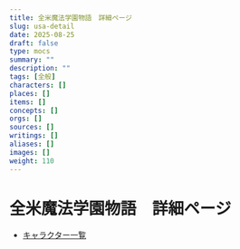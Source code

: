 ```yaml
---
title: 全米魔法学園物語　詳細ページ
slug: usa-detail
date: 2025-08-25
draft: false
type: mocs
summary: ""
description: ""
tags: [全般]
characters: []
places: []
items: []
concepts: []
orgs: []
sources: []
writings: []
aliases: []
images: []
weight: 110
---
```


# 全米魔法学園物語　詳細ページ

- [キャラクター一覧](/usa-academy/char/)
